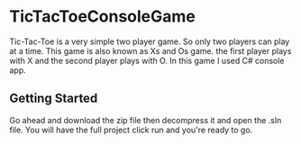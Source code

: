 # TicTacToeConsoleGame

Tic-Tac-Toe is a very simple two player game. So only two players can play at a time. This game is also known as Xs and Os game. the first player plays with X and the second player plays with O. In this game I used C# console app.

## Getting Started

Go ahead and download the zip file then decompress it and open the .sln file. You will have the full project click run and you're ready to go.
